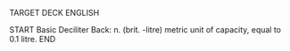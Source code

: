 TARGET DECK
ENGLISH

START
Basic
Deciliter
Back: n. (brit. -litre) metric unit of capacity, equal to 0.1 litre.
END
